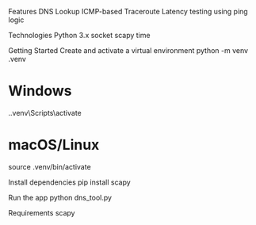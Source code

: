Features
DNS Lookup
ICMP-based Traceroute
Latency testing using ping logic

Technologies
Python 3.x
socket
scapy
time

Getting Started
Create and activate a virtual environment
python -m venv .venv
# Windows
.\.venv\Scripts\activate
# macOS/Linux
source .venv/bin/activate

Install dependencies
pip install scapy

Run the app
python dns_tool.py

Requirements
scapy
